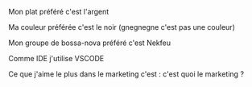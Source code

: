 Mon plat préféré c'est l'argent

Ma couleur préférée c'est le noir (gnegnegne c'est pas une couleur)

Mon groupe de bossa-nova préféré c'est Nekfeu

Comme IDE j'utilise VSCODE

Ce que j'aime le plus dans le marketing c'est : c'est quoi le marketing ?
